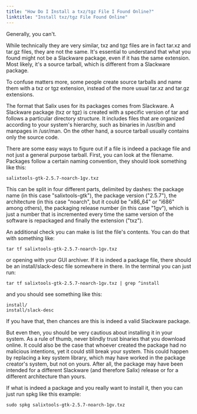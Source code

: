 ```yaml
---
title: "How Do I Install a txz/tgz File I Found Online?"
linktitle: "Install txz/tgz File Found Online"
---
```


Generally, you can't.

While technically they are very similar, txz and tgz files are in fact tar.xz
and tar.gz files, they are not the same. It's essential to understand that what
you found might not be a Slackware package, even if it has the same extension.
Most likely, it's a source tarball, which is different from a Slackware
package.

To confuse matters more, some people create source tarballs and name them with
a txz or tgz extension, instead of the more usual tar.xz and tar.gz extensions.

The format that Salix uses for its packages comes from Slackware. A Slackware
package (txz or tgz) is created with a specific version of tar and follows a
particular directory structure. It includes files that are organized
according to your system's hierarchy, such as binaries in /usr/bin and manpages
in /usr/man. On the other hand, a source tarball usually contains only the
source code.

There are some easy ways to figure out if a file is indeed a package file and
not just a general purpose tarball. First, you can look at the filename.
Packages follow a certain naming convention, they should look something like
this:

```
salixtools-gtk-2.5.7-noarch-1gv.txz
```

This can be split in four different parts, delimited by dashes: the package
name (in this case "salixtools-gtk"), the package version ("2.5.7"), the
architecture (in this case "noarch", but it could be "x86_64" or "i686" among
others), the packaging release number (in this case "1gv"), which is
just a number that is incremented every time the same version of the software
is repackaged and finally the extension ("txz").

An additional check you can make is list the file's contents. You can do that with
something like:

```
tar tf salixtools-gtk-2.5.7-noarch-1gv.txz
```

or opening with your GUI archiver. If it is indeed a package file, there should
be an install/slack-desc file somewhere in there. In the terminal you can just
run:

```
tar tf salixtools-gtk-2.5.7-noarch-1gv.txz | grep ^install
```

and you should see something like this:

```
install/
install/slack-desc
```

If you have that, then chances are this is indeed a valid Slackware package.

But even then, you should be very cautious about installing it in your system.
As a rule of thumb, never blindly trust binaries that you download online. It
could also be the case that whoever created the package had no malicious
intentions, yet it could still break your system. This could happen by
replacing a key system library, which may have worked in the package creator's system,
but not on yours. After all, the package may have been intended for a
different Slackware (and therefore Salix) release or for a different
architecture than yours.

If what is indeed a package and you really want to install it, then you can
just run spkg like this example:

```
sudo spkg salixtools-gtk-2.5.7-noarch-1gv.txz
```

